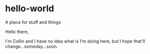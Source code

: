 # hello-world
A place for stuff and things

Hello there,

I'm Collin and I have no idea what is I'm doing here, but I hope that'll change...someday...soon.
